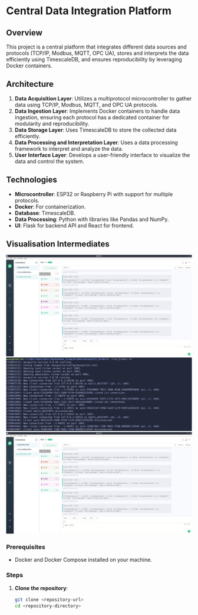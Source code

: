 # Central Data Integration Platform

## Overview

This project is a central platform that integrates different data sources and protocols (TCP/IP, Modbus, MQTT, OPC UA), stores and interprets the data efficiently using TimescaleDB, and ensures reproducibility by leveraging Docker containers.

## Architecture

1. **Data Acquisition Layer**: Utilizes a multiprotocol microcontroller to gather data using TCP/IP, Modbus, MQTT, and OPC UA protocols.
2. **Data Ingestion Layer**: Implements Docker containers to handle data ingestion, ensuring each protocol has a dedicated container for modularity and reproducibility.
3. **Data Storage Layer**: Uses TimescaleDB to store the collected data efficiently.
4. **Data Processing and Interpretation Layer**: Uses a data processing framework to interpret and analyze the data.
5. **User Interface Layer**: Develops a user-friendly interface to visualize the data and control the system.

## Technologies

- **Microcontroller**: ESP32 or Raspberry Pi with support for multiple protocols.
- **Docker**: For containerization.
- **Database**: TimescaleDB.
- **Data Processing**: Python with libraries like Pandas and NumPy.
- **UI**: Flask for backend API and React for frontend.

## Visualisation Intermediates

![MQTTx](mqttvisualise.jpeg "MQTTx for visualisation")
![Broker MQTT](mqttbrokervis.jpeg "MQTT broker established")
![MQTT Communication](mqttvisualise.jpeg "MQTT communication established")


### Prerequisites

- Docker and Docker Compose installed on your machine.

### Steps

1. **Clone the repository**:

   ```bash
   git clone <repository-url>
   cd <repository-directory>

   
